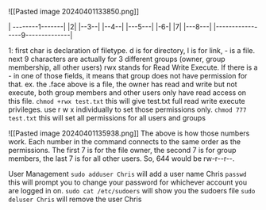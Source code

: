 
![[Pasted image 20240401133850.png]]

| --------1-------|    |2|   |--3--|  |--4--|     |---5---|  |-6-|    |7|   |---8---|   |-----------------9--------------|

1:  first char is declaration of filetype.  d is for directory, l is for link, - is a file.
	next 9 characters are actually for 3 different groups (owner, group membership, all other users)
	rwx stands for Read Write Execute.  If there is a - in one of those fields, it means that group does not have permission for that.
	ex.   the .face above is a file, the owner has read and write but not execute, both group members and other users only have read access on this file.
		`chmod +rwx test.txt`   this will give test.txt full read write execute privileges.  use r w x individually to set those permissions only.
		`chmod 777 test.txt`    this will set all permissions for all users and groups

![[Pasted image 20240401135938.png]]
The above is how those numbers work.  Each number in the command connects to the same order as the permissions.  The first 7 is for the file owner, the second 7 is for group members, the last 7 is for all other users.  So, 644 would be rw-r--r--.


User Management
	`sudo adduser Chris`   will add a user name Chris
	`passwd`      this will prompt you to change your password for whichever account you are logged in on.
	`sudo cat /etc/sudoers`   will show you the sudoers file
	`sudo deluser Chris`    will remove the user Chris